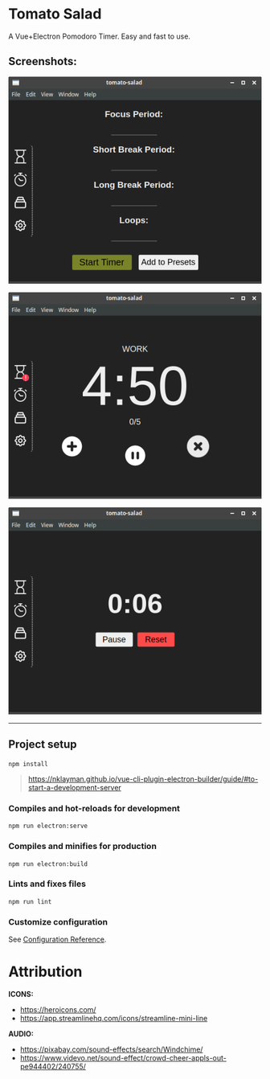 # Tomato Salad
A Vue+Electron Pomodoro Timer. Easy and fast to use.

## Screenshots:

![](./README_assets/main.png)

![](./README_assets/timer_running.png)

![](./README_assets/stopwatch_running.png)

---
## Project setup
```
npm install
```
> https://nklayman.github.io/vue-cli-plugin-electron-builder/guide/#to-start-a-development-server

### Compiles and hot-reloads for development
```
npm run electron:serve
```

### Compiles and minifies for production
```
npm run electron:build
```

### Lints and fixes files
```
npm run lint
```

### Customize configuration
See [Configuration Reference](https://cli.vuejs.org/config/).

# Attribution
**ICONS:**
+ https://heroicons.com/
+ https://app.streamlinehq.com/icons/streamline-mini-line

**AUDIO:**
+ https://pixabay.com/sound-effects/search/Windchime/
+ https://www.videvo.net/sound-effect/crowd-cheer-appls-out-pe944402/240755/